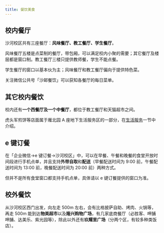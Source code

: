 ```yaml
---
title: 餐饮美食
---
```


## 校内餐厅

沙河校区共有三座餐厅：**风味餐厅、教工餐厅、学生餐厅**。

风味餐厅五楼是点菜制的餐厅，带包厢，可以满足校内小聚的需要；其它餐厅及楼层都是窗口制。教工餐厅三楼只提供教师餐，学生不能点餐。

学生餐厅的窗口以基本伙为主；风味餐厅和教工餐厅偏向于提供特色菜。

关注微信公共号「沙邮餐饮」可以获知各餐厅的每日菜单。

## 其它校内餐饮

校内还有**一个西餐厅及一个中餐厅**，都位于教工餐厅和天猫超市之间。

虎头军煎饼等店面属于雁北园 A 座地下生活服务区的一部分，在[生活服务](/沙河校区/生活服务#饮食)一节中介绍。

## e 键订餐

在「企业微信->e 键订餐->沙河校区」中，可以在早餐、午餐和晚餐的食堂开放时间段进行手机点单，并且支持**外带自取**和**配送**（早餐配送时间为 9:00 前，午餐配送时间为 13:00 前，晚餐配送时间为 20:00 前）两种方式。

但并不是所有食堂窗口都支持手机点单，具体请以 e 键订餐提供的窗口为准。

## 校外餐饮

从沙河校区西门出发，向左走 500m 左右，会有比格披萨自助、烤肉、火锅等，再走 500m 能到达**物美超市**以及**隆兴购物广场**，有几家底商餐厅（必胜客、呷脯呷脯、达美乐、紫光园等），除此以外还有**玖耀里广场**（分两个区，有较多种类饭店）。